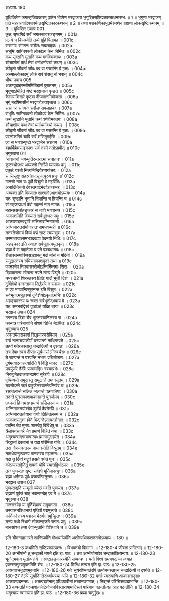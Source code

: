 अध्यायः 180

युधिष्ठिरेण जगत्सृष्टिप्रकारम् पृष्टेन भीष्मेण भरद्वाजाय भृगूदितसृष्टिप्रकारकथनारम्भः ॥ 1 ॥ भृगुणा भरद्वाजम् प्रति महत्तत्त्वादिपद्मपर्यन्तसृष्टिप्रकारकथनम् ॥ 2 ॥ तथा पद्मकर्णिकाभूतमेरुस्थेन ब्रह्मणा लोकसृष्टिकथनम् ॥ 3 ॥
युधिष्ठिर उवाच 	001  
कुतः सृष्टमिदं सर्वं जगत्स्थावरजङ्गमम् ।	001a  
प्रलये च किमभ्येति तन्मे ब्रूहि पितामह ॥	001c  
ससागरः सगगनः सशैलः सबलाहकः ।	002a  
सभूमिः साग्निपवनो लोकोऽयं केन निर्मितः ॥	002c  
कथं सृष्टानि भूतानि कथं वर्णविभक्तयः ।	003a  
शोचाशौचं कथं तेषां धर्माधर्मावथो कथम् ॥	003c  
कीदृशो जीवतां जीवः क्व वा गच्छन्ति ये मृताः ।	004a  
अस्माल्लोकादमुं लोकं सर्वं शंसतु नो भवान् ॥	004c  
भीष्म उवाच 	005  
अत्राप्युदाहरन्तीममितिहासं पुरातनम् ।	005a  
भृगुणाऽभिहितं श्रेष्ठं भरद्वाजाय पृच्छते ॥	005c  
कैलासशिखरे दृष्ट्वा दीप्यमानमिवौजसा ।	006a  
भृगुं महर्षिमासीनं भरद्वाजोऽन्वपृच्छत ॥	006c  
ससागरः सगगनः सशैलः सबलाहकः ।	007a  
सभूमिः साग्निपवनो लोकोऽयं केन निर्मितः ॥	007c  
कथं सृष्टानि भूतानि कथं वर्णविभक्तयः ।	008a  
शौचाशौचं कथं तेषां धर्माधर्मावथो कथम् ।|	008c  
कीदृशो जीवतां जीवः क्व वा गच्छन्ति ये मृताः ।	009a  
परलोकमिमं चापि सर्वं शंसितुमर्हसि ॥	009c  
एवं स भगवान्पृष्टो भरद्वाजेन संशयम् ।	010a  
ब्रह्मर्षिर्ब्रह्मसङ्काशः सर्वं तस्मै ततोऽब्रवीत् ॥	010c  
भृगुरुवाच 	011  
\'नारायणो जगन्मूर्तिरन्तरात्मा सनातनः ।	011a  
कूटस्थोऽक्षर अव्यक्तो निर्लेपो व्यापकः प्रभुः ॥	011c  
प्रकृतेः परतो नित्यमिन्द्रियैरप्यगोचरः ।	012a  
स सिसृक्षुः सहस्रांशादसृजत्पुरुषं प्रभुः ॥\'	012c  
मानसो नाम यः पूर्वो विश्रुतो वै महर्षिभिः ।	013a  
अनादिनिधनो देवस्तथाऽभेद्योऽजरामरः ॥	013c  
अव्यक्त इति विख्यातः शाश्वतोऽथाक्षयोऽव्ययः ।	014a  
यतः सृष्टानि भूतानि तिष्ठन्ति च म्रियन्ति च ॥	014c  
सोऽसृजत्प्रथमं देवो महान्तं नाम नामतः ।	015a  
महान्ससर्जाहङ्कारं स चापि भगवानथ ।	015c  
आकाशमिति विख्यातं सर्वभूतधरः प्रभुः ॥	015e  
आकाशादभवद्वारि सलिलादग्निमारुतौ ।	016a  
अग्निमारुतसंयोगात्ततः समभवन्मही ॥	016c  
ततस्तेजोमयं दिव्यं पद्मं सृष्टं स्वयम्भुवा ।	017a  
तस्मात्पद्मात्समभवद्ब्रह्मा वेदमयो निधिः ॥	017c  
अहङ्कार इति ख्यातः सर्वभूतात्मभूतकृत् ।	018a  
ब्रह्मा वै स महातेजा य एते पञ्चधातवः ॥	018c  
शैलास्तस्यास्थिसञ्ज्ञास्तु मेदो मांसं च मेदिनी ।	019a  
समुद्रास्तस्य रुधिरमाकाशमुदरं तथा ॥	019c  
पवनश्चैव निःश्वासस्तेजोऽग्निर्निम्नगाः सिराः ।	020a  
दिवाकरश्च सोमश्च नयने तस्य विश्रुते ॥	020c  
नभश्चोर्ध्वं शिरस्तस्य क्षितिः पादौ भुजौ दिशः ।	021a  
दुर्विज्ञेयो ह्यनन्तात्मा सिद्धैरपि न संशयः ॥	021c  
स एष भगवान्विष्णुरनन्त इति विश्रुतः ।	022a  
सर्वभूतात्मभूतस्थो दुर्विज्ञेयोऽकृतात्मभिः ॥	022c  
अहङ्कारस्य यः स्रष्टा सर्वभूतोद्भवाय वै ।	023a  
यतः समभवद्विश्वं पृष्टोऽहं यदिह त्वया ॥	023c  
भरद्वाज उवाच 	024  
गगनस्य दिशां चैव भूतलस्यानिलस्य च ।	024a  
कान्यत्र परिमाणानि संशयं छिन्धि मेऽर्थितः ॥	024c  
भृगुरुवाच 	025  
अनन्तमेतदाकाशं सिद्धचारणसेवितम् ।	025a  
रम्यं नानाश्रयाकीर्णं यस्यान्तो नाधिगम्यते ॥	025c  
ऊर्ध्वं गतेरधस्तात्तु चन्द्रादित्यौ न दृश्यतः ।	026a  
तत्र देवाः स्वयं दीप्ताः सूर्यभासोऽग्निवर्चसः ॥	026c  
ते चाप्यन्तं न पश्यन्ति नभसः प्रथितौजसः ।	027a  
दुर्गमत्वादनन्तत्वादिति वै विद्धि मानद ॥	027c  
उपर्युपरि तैर्देवैः प्रज्वलद्भिः स्वयम्प्रभैः ।	028a  
निरुद्धमेतदाकाशमप्रमेयं सुरैरपि ॥	028c  
पृथिव्यन्ते समुद्रास्तु समुद्रान्ते तमः स्मृतम् ।	029a  
तपसोऽन्ते जलं प्राहुर्जलस्यान्तेऽग्निरेव च ॥	029c  
रसातलान्ते सलिलं जलान्ते पन्नगाधिपाः ।	030a  
तदन्ते पुनराकाशमाकाशान्ते पुनर्जलम् ॥	030c  
एवमन्तं हि नभसः प्रमाणं सलिलस्य च ।	031a  
अग्निमारुतयोश्चैव दुर्ज्ञेयं दैवतैरपि ॥	031c  
अग्निमारुततोयानां वर्णाः क्षितितलस्य च ।	032a  
आकाशसदृशा ह्येते भिद्यन्तेऽतत्वदर्शनात् ॥	032c  
पठन्ति चैव मुनयः शास्त्रेषु विविधेषु च ।	033a  
त्रैलोक्यसागरे चैव प्रमाणं विहितं यथा ॥	033c  
अदृश्यत्वादगम्यत्वात्कः प्रमाणमुदाहरेत् ।	034a  
सिद्धानां देवतानां च यदा परिमिता गतिः ।	034c  
तदा गौणमनन्तस्य नामानन्तेति विश्रुतम् ॥	034e  
नामधेयानुरूपस्य मानसस्य महात्मनः ।	035a  
यदा तु र्दिव्यं यद्रूपं ह्रसते वर्धते पुनः ।	035c  
कोऽन्यस्तद्वेदितुं शक्तो योपि स्यात्तद्विधोऽपरः ॥	035e  
ततः पुष्करतः सृष्टः सर्वज्ञो मूर्तिमान्प्रभुः ।	036a  
ब्रह्मा धर्ममयः पूर्वः प्रजापतिरनुत्तमः ॥	036c  
भरद्वाज उवाच 	037  
पुष्कराद्यदि सम्भूतो ज्येष्ठं भवति पुष्करम् ।	037a  
ब्रह्माणं पूर्वजं चाह भवान्सन्देह एव मे ॥	037c  
भृगुरुवाच 	038  
मानसस्येह या मूर्तिर्ब्रह्मत्वं समुपागता ।	038a  
तस्यासनविधानार्थं पृथिवी पद्ममुच्यते ॥	038c  
कर्णिकां तस्य पद्मस्य मेरुर्गगनमुच्छ्रितः ।	039a  
तस्य मध्ये स्थितो लोकान्सृजते जगतः प्रभुः ।	039c  
मानसांश्च तथा देवान्भूतानि विविधानि च ॥ 	039e  

इति श्रीमन्महाभारते शान्तिपर्वणि मोक्षधर्मपर्वणि अशीत्यधिकशततमोऽध्यायः ॥ 180 ॥

12-180-3 कथमिति सृष्टिप्रकारप्रश्नः । विभक्तयो विभागाः ॥ 12-180-4 जीवतां प्राणिनाम् ॥ 12-180-20 अग्नीषोमौ तु चन्द्रार्कौ नयने इति झ. पाठः । तत्र अग्नीषोमावेव चन्द्रार्कावित्यन्वयः ॥ 12-180-23 भूतोद्भवाय भूतोत्पत्तये । स्रष्टाहङ्कारस्येति सम्बन्धः । यतो विश्वं समभवद्यच्च त्वयाहं पृष्टस्तत्तुभ्यमुक्तमिति शेषः ॥ 12-180-24 छिन्धि तत्वत इति झ. पाठः ॥ 12-180-25 आश्रयाश्चतुर्दशभुवनानि ॥ 12-180-26 गतेः सूर्यरश्मिगतेरपि ऊर्ध्वमधस्ताच्च चन्द्रादित्यौ न दृश्येते ॥ 12-180-27 तेऽपि सूर्यादिगतेरूर्ध्वाधस्था अपि ॥ 12-180-32 वर्णाः स्वरूपाणि आकाशसदृशाः आकाशवदनन्ताः । अतत्वदर्शनात् पृथिव्यादीनां तत्वानवगमात् । भिद्यन्ते परिच्छिन्नवदाभान्ति ॥ 12-180-33 कथन्तर्हि पञ्चाशत्कोटियोजनविस्तारायामादिरूपं परिमाणं पठन्तीत्यत आह पठन्तीति ॥ 12-180-34 अदृश्याय त्वगम्याय इति झ. पाठः ॥ 12-180-36 ब्रह्मा चतुर्मुखः ॥
